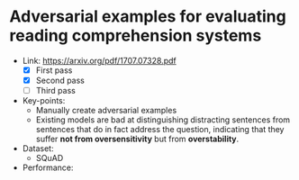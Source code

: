 # **Adversarial examples for evaluating reading comprehension systems**

- Link: https://arxiv.org/pdf/1707.07328.pdf
  - [x] First pass
  - [x] Second pass
  - [ ] Third pass
- Key-points:
  - Manually create adversarial examples
  - Existing models are bad at distinguishing distracting sentences from sentences that do in fact address the question, indicating that they suffer **not from oversensitivity** but from **overstability**.
- Dataset:
  - SQuAD
- Performance:
